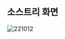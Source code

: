 ## 소스트리 화면
![221012](https://user-images.githubusercontent.com/113006326/195263316-0adca4dc-8c24-422d-9000-1179fdeedd3b.PNG)
